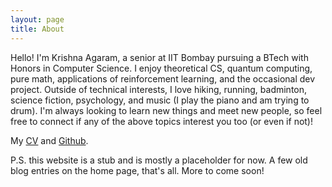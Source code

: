```yaml
---
layout: page
title: About
---
```


<!-- <p class="message">
  Hey there! This page is included as an example. Feel free to customize it for your own use upon downloading. Carry on!
</p> -->

Hello! I'm Krishna Agaram, a senior at IIT Bombay pursuing a BTech with Honors in Computer Science. I enjoy theoretical CS, quantum computing, pure math, applications of reinforcement learning, and the occasional dev project. Outside of technical interests, I love hiking, running, badminton, science fiction, psychology, and music (I play the piano and am trying to drum). I'm always looking to learn new things and meet new people, so feel free to connect if any of the above topics interest you too (or even if not)!

My [CV](/assets/cv-oct24.pdf) and [Github](https://github.com/mathismusic).

P.S. this website is a stub and is mostly a placeholder for now. A few old blog entries on the home page, that's all. More to come soon!